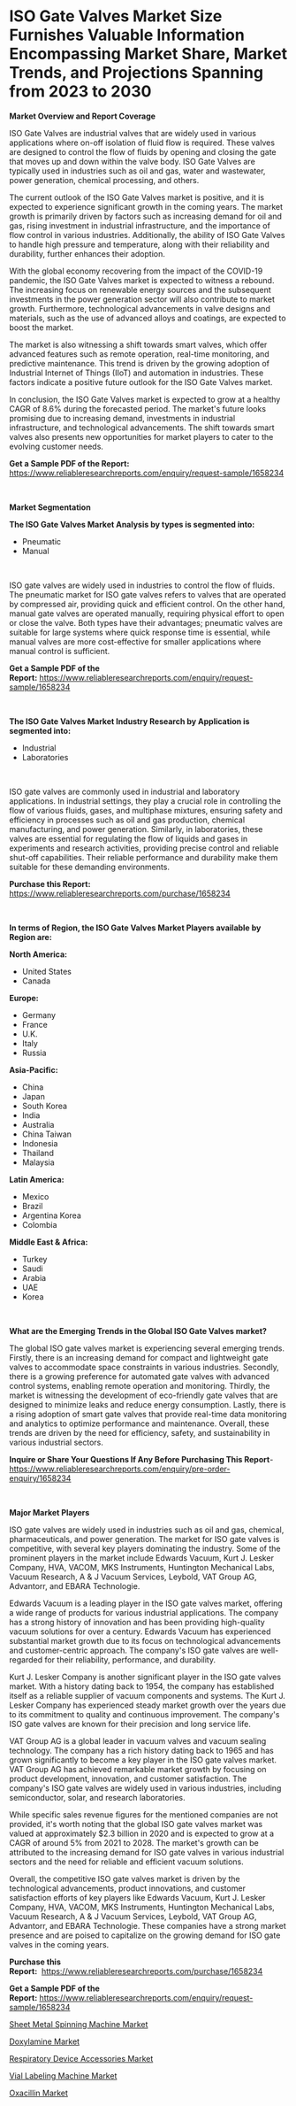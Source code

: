 <p><h1>ISO Gate Valves Market Size Furnishes Valuable Information Encompassing Market Share, Market Trends, and Projections Spanning from 2023 to 2030</h1></p><p><strong>Market Overview and Report Coverage</strong></p>
<p><p>ISO Gate Valves are industrial valves that are widely used in various applications where on-off isolation of fluid flow is required. These valves are designed to control the flow of fluids by opening and closing the gate that moves up and down within the valve body. ISO Gate Valves are typically used in industries such as oil and gas, water and wastewater, power generation, chemical processing, and others.</p><p>The current outlook of the ISO Gate Valves market is positive, and it is expected to experience significant growth in the coming years. The market growth is primarily driven by factors such as increasing demand for oil and gas, rising investment in industrial infrastructure, and the importance of flow control in various industries. Additionally, the ability of ISO Gate Valves to handle high pressure and temperature, along with their reliability and durability, further enhances their adoption.</p><p>With the global economy recovering from the impact of the COVID-19 pandemic, the ISO Gate Valves market is expected to witness a rebound. The increasing focus on renewable energy sources and the subsequent investments in the power generation sector will also contribute to market growth. Furthermore, technological advancements in valve designs and materials, such as the use of advanced alloys and coatings, are expected to boost the market.</p><p>The market is also witnessing a shift towards smart valves, which offer advanced features such as remote operation, real-time monitoring, and predictive maintenance. This trend is driven by the growing adoption of Industrial Internet of Things (IIoT) and automation in industries. These factors indicate a positive future outlook for the ISO Gate Valves market.</p><p>In conclusion, the ISO Gate Valves market is expected to grow at a healthy CAGR of 8.6% during the forecasted period. The market's future looks promising due to increasing demand, investments in industrial infrastructure, and technological advancements. The shift towards smart valves also presents new opportunities for market players to cater to the evolving customer needs.</p></p>
<p><strong>Get a Sample PDF of the Report:</strong> <a href="https://www.reliableresearchreports.com/enquiry/request-sample/1658234">https://www.reliableresearchreports.com/enquiry/request-sample/1658234</a></p>
<p>&nbsp;</p>
<p><strong>Market Segmentation</strong></p>
<p><strong>The ISO Gate Valves Market Analysis by types is segmented into:</strong></p>
<p><ul><li>Pneumatic</li><li>Manual</li></ul></p>
<p>&nbsp;</p>
<p><p>ISO gate valves are widely used in industries to control the flow of fluids. The pneumatic market for ISO gate valves refers to valves that are operated by compressed air, providing quick and efficient control. On the other hand, manual gate valves are operated manually, requiring physical effort to open or close the valve. Both types have their advantages; pneumatic valves are suitable for large systems where quick response time is essential, while manual valves are more cost-effective for smaller applications where manual control is sufficient.</p></p>
<p><strong>Get a Sample PDF of the Report:</strong>&nbsp;<a href="https://www.reliableresearchreports.com/enquiry/request-sample/1658234">https://www.reliableresearchreports.com/enquiry/request-sample/1658234</a></p>
<p>&nbsp;</p>
<p><strong>The ISO Gate Valves Market Industry Research by Application is segmented into:</strong></p>
<p><ul><li>Industrial</li><li>Laboratories</li></ul></p>
<p>&nbsp;</p>
<p><p>ISO gate valves are commonly used in industrial and laboratory applications. In industrial settings, they play a crucial role in controlling the flow of various fluids, gases, and multiphase mixtures, ensuring safety and efficiency in processes such as oil and gas production, chemical manufacturing, and power generation. Similarly, in laboratories, these valves are essential for regulating the flow of liquids and gases in experiments and research activities, providing precise control and reliable shut-off capabilities. Their reliable performance and durability make them suitable for these demanding environments.</p></p>
<p><strong>Purchase this Report:</strong>&nbsp; <a href="https://www.reliableresearchreports.com/purchase/1658234">https://www.reliableresearchreports.com/purchase/1658234</a></p>
<p>&nbsp;</p>
<p><strong>In terms of Region, the ISO Gate Valves Market Players available by Region are:</strong></p>
<p>
    <p> <strong> North America: </strong>
        <ul>
            <li>United States</li>
            <li>Canada</li>
        </ul>
        </p> 
    <p> <strong> Europe: </strong>
        <ul>
            <li>Germany</li>
            <li>France</li>
            <li>U.K.</li>
            <li>Italy</li>
            <li>Russia</li>
        </ul>
        </p> 
    <p> <strong> Asia-Pacific: </strong>
        <ul>
            <li>China</li>
            <li>Japan</li>
            <li>South Korea</li>
            <li>India</li>
            <li>Australia</li>
            <li>China Taiwan</li>
            <li>Indonesia</li>
            <li>Thailand</li>
            <li>Malaysia</li>
        </ul>
        </p> 
    <p> <strong> Latin America: </strong>
        <ul>
            <li>Mexico</li>
            <li>Brazil</li>
            <li>Argentina Korea</li>
            <li>Colombia</li>
        </ul>
        </p> 
    <p> <strong> Middle East & Africa: </strong>
        <ul>
            <li>Turkey</li>
            <li>Saudi</li>
            <li>Arabia</li>
            <li>UAE</li>
            <li>Korea</li>
        </ul>
    </p>
    </p>
<p>&nbsp;</p>
<p><strong>What are the Emerging Trends in the Global ISO Gate Valves market?</strong></p>
<p><p>The global ISO gate valves market is experiencing several emerging trends. Firstly, there is an increasing demand for compact and lightweight gate valves to accommodate space constraints in various industries. Secondly, there is a growing preference for automated gate valves with advanced control systems, enabling remote operation and monitoring. Thirdly, the market is witnessing the development of eco-friendly gate valves that are designed to minimize leaks and reduce energy consumption. Lastly, there is a rising adoption of smart gate valves that provide real-time data monitoring and analytics to optimize performance and maintenance. Overall, these trends are driven by the need for efficiency, safety, and sustainability in various industrial sectors.</p></p>
<p><strong>Inquire or Share Your Questions If Any Before Purchasing This Report</strong>- <a href="https://www.reliableresearchreports.com/enquiry/pre-order-enquiry/1658234">https://www.reliableresearchreports.com/enquiry/pre-order-enquiry/1658234</a></p>
<p>&nbsp;</p>
<p><strong>Major Market Players</strong></p>
<p><p>ISO gate valves are widely used in industries such as oil and gas, chemical, pharmaceuticals, and power generation. The market for ISO gate valves is competitive, with several key players dominating the industry. Some of the prominent players in the market include Edwards Vacuum, Kurt J. Lesker Company, HVA, VACOM, MKS Instruments, Huntington Mechanical Labs, Vacuum Research, A & J Vacuum Services, Leybold, VAT Group AG, Advantorr, and EBARA Technologie.</p><p>Edwards Vacuum is a leading player in the ISO gate valves market, offering a wide range of products for various industrial applications. The company has a strong history of innovation and has been providing high-quality vacuum solutions for over a century. Edwards Vacuum has experienced substantial market growth due to its focus on technological advancements and customer-centric approach. The company's ISO gate valves are well-regarded for their reliability, performance, and durability.</p><p>Kurt J. Lesker Company is another significant player in the ISO gate valves market. With a history dating back to 1954, the company has established itself as a reliable supplier of vacuum components and systems. The Kurt J. Lesker Company has experienced steady market growth over the years due to its commitment to quality and continuous improvement. The company's ISO gate valves are known for their precision and long service life.</p><p>VAT Group AG is a global leader in vacuum valves and vacuum sealing technology. The company has a rich history dating back to 1965 and has grown significantly to become a key player in the ISO gate valves market. VAT Group AG has achieved remarkable market growth by focusing on product development, innovation, and customer satisfaction. The company's ISO gate valves are widely used in various industries, including semiconductor, solar, and research laboratories.</p><p>While specific sales revenue figures for the mentioned companies are not provided, it's worth noting that the global ISO gate valves market was valued at approximately $2.3 billion in 2020 and is expected to grow at a CAGR of around 5% from 2021 to 2028. The market's growth can be attributed to the increasing demand for ISO gate valves in various industrial sectors and the need for reliable and efficient vacuum solutions.</p><p>Overall, the competitive ISO gate valves market is driven by the technological advancements, product innovations, and customer satisfaction efforts of key players like Edwards Vacuum, Kurt J. Lesker Company, HVA, VACOM, MKS Instruments, Huntington Mechanical Labs, Vacuum Research, A & J Vacuum Services, Leybold, VAT Group AG, Advantorr, and EBARA Technologie. These companies have a strong market presence and are poised to capitalize on the growing demand for ISO gate valves in the coming years.</p></p>
<p><strong>Purchase this Report:</strong>&nbsp;&nbsp;<a href="https://www.reliableresearchreports.com/purchase/1658234">https://www.reliableresearchreports.com/purchase/1658234</a></p>
<p></p>
<p><strong>Get a Sample PDF of the Report:</strong>&nbsp;<a href="https://www.reliableresearchreports.com/enquiry/request-sample/1658234">https://www.reliableresearchreports.com/enquiry/request-sample/1658234</a></p>
<p><p><a href="https://www.linkedin.com/pulse/sheet-metal-spinning-machine-market-insights-players-forecast-vzjqe/">Sheet Metal Spinning Machine Market</a></p><p><a href="https://medium.com/@samirmayert107/doxylamine-market-trends-and-market-analysis-forecasted-for-period-2023-2030-15407cbfa4da">Doxylamine Market</a></p><p><a href="https://github.com/Krish2023na/Market-Research-Report-List-1/blob/main/respiratory-device-accessories-market.md">Respiratory Device Accessories Market</a></p><p><a href="https://www.linkedin.com/pulse/vial-labeling-machine-market-research-report-unlocks-analysis-jfsfe/">Vial Labeling Machine Market</a></p><p><a href="https://medium.com/@lottierunte2662/oxacillin-market-furnishes-information-on-market-share-market-trends-and-market-growth-0039d9ee2ce0">Oxacillin Market</a></p></p>